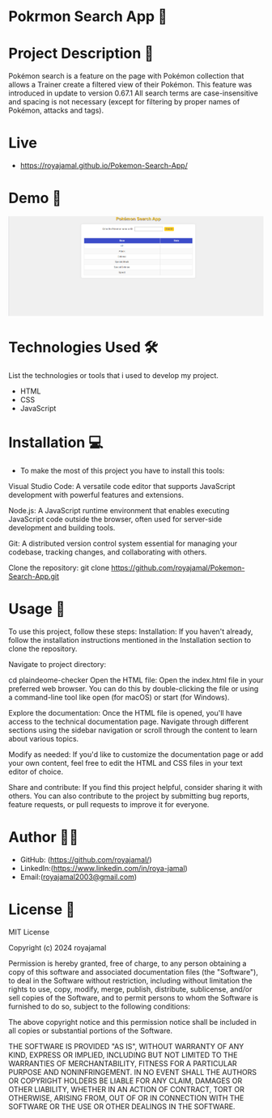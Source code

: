  # Pokrmon Search App 🚀

# Project Description 📝
Pokémon search is a feature on the page with Pokémon collection that allows a Trainer create a filtered view of their Pokémon. This feature was introduced in update to version 0.67.1 All search terms are case-insensitive and spacing is not necessary (except for filtering by proper names of Pokémon, attacks and tags).

# Live
- https://royajamal.github.io/Pokemon-Search-App/

# Demo 📸
![screenshot](Images/Screenshot%202024-07-09%20231745.png)


# Technologies Used 🛠
 List the technologies or tools that i used to develop my project.
- HTML 
- CSS 
- JavaScript 

# Installation 💻 
- To make the most of this project you have to install this tools:

Visual Studio Code: A versatile code editor that supports JavaScript development with powerful features and extensions.

Node.js: A JavaScript runtime environment that enables executing JavaScript code outside the browser, often used for server-side development and building tools.

Git: A distributed version control system essential for managing your codebase, tracking changes, and collaborating with others.

Clone the repository: git clone https://github.com/royajamal/Pokemon-Search-App.git

# Usage 🎯 
To use this project, follow these steps:
Installation: If you haven't already, follow the installation instructions mentioned in the Installation section to clone the repository.

Navigate to project directory:

cd plaindeome-checker Open the HTML file: Open the index.html file in your preferred web browser. You can do this by double-clicking the file or using a command-line tool like open (for macOS) or start (for Windows).

Explore the documentation: Once the HTML file is opened, you'll have access to the technical documentation page. Navigate through different sections using the sidebar navigation or scroll through the content to learn about various topics.

Modify as needed: If you'd like to customize the documentation page or add your own content, feel free to edit the HTML and CSS files in your text editor of choice.

Share and contribute: If you find this project helpful, consider sharing it with others. You can also contribute to the project by submitting bug reports, feature requests, or pull requests to improve it for everyone.

# Author 👩‍💻
- GitHub: (https://github.com/royajamal/)
- LinkedIn:(https://www.linkedin.com/in/roya-jamal)
- Email:(royajamal2003@gmail.com)

# License 📜
MIT License

Copyright (c) 2024 royajamal

Permission is hereby granted, free of charge, to any person obtaining a copy
of this software and associated documentation files (the "Software"), to deal
in the Software without restriction, including without limitation the rights
to use, copy, modify, merge, publish, distribute, sublicense, and/or sell
copies of the Software, and to permit persons to whom the Software is
furnished to do so, subject to the following conditions:

The above copyright notice and this permission notice shall be included in all
copies or substantial portions of the Software.

THE SOFTWARE IS PROVIDED "AS IS", WITHOUT WARRANTY OF ANY KIND, EXPRESS OR
IMPLIED, INCLUDING BUT NOT LIMITED TO THE WARRANTIES OF MERCHANTABILITY,
FITNESS FOR A PARTICULAR PURPOSE AND NONINFRINGEMENT. IN NO EVENT SHALL THE
AUTHORS OR COPYRIGHT HOLDERS BE LIABLE FOR ANY CLAIM, DAMAGES OR OTHER
LIABILITY, WHETHER IN AN ACTION OF CONTRACT, TORT OR OTHERWISE, ARISING FROM,
OUT OF OR IN CONNECTION WITH THE SOFTWARE OR THE USE OR OTHER DEALINGS IN THE
SOFTWARE.